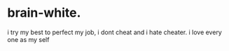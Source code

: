 # brain-white. 
i try my best to perfect my job, i dont cheat and i hate cheater.
i love every one as my self
